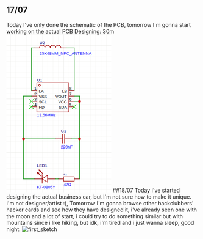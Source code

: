 ## 17/07
Today I've only done the schematic of the PCB, tomorrow I'm gonna start working on the actual PCB
Designing: 30m
![schematic](https://github.com/RayaneGuebre/Hacker-Card/blob/main/schematic.png)
##18/07 
Today I've started designing the actual business car, but I'm not sure how to make it unique. I'm not designer/artist :), Tomorrow I'm gonna browse other hackclubbers' hacker cards and see how they have designed it, i've already seen one with the moon and a lot of start, i could try to do something similar but with mountains since i like hiking, but idk, i'm tired and i just wanna sleep, good night.
![first_sketch](https://hc-cdn.hel1.your-objectstorage.com/s/v3/884c38d59e124a080df2d65c88aeb350e9f7ae02_screenshot_2025-07-19_00.49.56.png)
